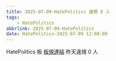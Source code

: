 ```yaml
---
title: 2025-07-09-HatePolitics 違規 0 人
tags:
    - HatePolitics
abbrlink: 2025-07-09-HatePolitics
date: HatePolitics-2025-07-09 12:00:00
---
```

HatePolitics 板 [板規連結](https://www.ptt.cc/bbs/HatePolitics/M.1617115262.A.D60.html)
昨天違規 0 人
